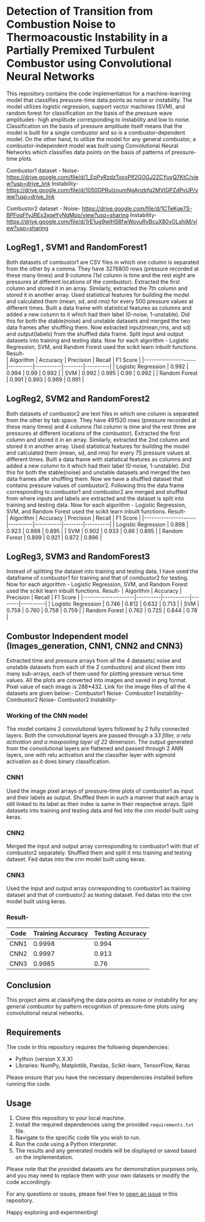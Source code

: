 # Detection of Transition from Combustion Noise to Thermoacoustic Instability in a Partially Premixed Turbulent Combustor using Convolutional Neural Networks

This repository contains the code implementation for a machine-learning model that classifies pressure-time data points as noise or instability. The model utilizes logistic regression, support vector machines (SVM), and random forest for classification on the basis of the pressure wave amplitudes- high amplitude corresponding to instability and low to noise. Classification on the basis of pressure amplitude itself means that the model is built for a single combustor and so is a combustor-dependent model. On the other hand, to utilize the model for any general combustor, a combustor-independent model was built using Convolutional Neural Networks which classifies data points on the basis of patterns of pressure-time plots.

Combustor1 dataset - Noise-        https://drive.google.com/file/d/1_EpPyRzdzToxxPlf2GOGJ2ZCYuvQ7KtC/view?usp=drive_link
                     Instability-  https://drive.google.com/file/d/1050DPRuIzoumNgAnzkfg2MVIGPZdPvUP/view?usp=drive_link

Combustor2 dataset - Noise-        https://drive.google.com/file/d/1CTeKge7S-BPFoqFfyJREx3xqeYyNqMpo/view?usp=sharing
                     Instability-  https://drive.google.com/file/d/1rE1ug9wIHS6fwWoyuRvBcuX80vOLshjM/view?usp=sharing

## LogReg1 , SVM1 and RandomForest1

Both datasets of combustor1 are  CSV files in which one column is separated from the other by a comma. They have 3276800 rows (pressure recorded at these many times) and 9 columns (1st column is time and the rest eight are pressures at different locations of the combustor). Extracted the first column and stored it in an array. Similarly, extracted the 7th column and stored it in another array. Used statistical features for building the model and calculated them (mean, sd, and rms) for every 500 pressure values at different times. Built a data frame with statistical features as columns and added a new column to it which had their label (0-noise, 1-unstable). Did this for both the stable(noise) and unstable datasets and merged the two data frames after shuffling them. Now extracted input(mean,rms, and sd) and output(labels) from the shuffled data frame. Split input and output datasets into training and testing data. Now for each algorithm - Logistic Regression, SVM, and Random Forest used the scikit learn inbuilt functions. 
Result-  
| Algorithm           | Accuracy | Precision | Recall | F1 Score |
|---------------------|----------|-----------|--------|----------|
| Logistic Regression | 0.992    | 0.994     | 0.99   | 0.992    |
| SVM                 | 0.992    | 0.995     | 0.99   | 0.992    |
| Random Forest       | 0.991    | 0.993     | 0.989  | 0.991    |


## LogReg2, SVM2 and RandomForest2

Both datasets of combustor2 are text files in which one column is separated from the other by tab space. They have 491520 rows (pressure recorded at these many times) and 4 columns (1st column is time and the rest three are pressures at different locations of the combustor). Extracted the first column and stored it in an array. Similarly, extracted the 2nd column and stored it in another array. Used statistical features for building the model and calculated them (mean, sd, and rms) for every 75 pressure values at different times. Built a data frame with statistical features as columns and added a new column to it which had their label (0-noise, 1-unstable). Did this for both the stable(noise) and unstable datasets and merged the two data frames after shuffling them. Now we have a shuffled dataset that contains pressure values of combustor2. Following this the data frame corresponding to combustor1 and combustor2 are merged and shuffled from where inputs and labels are extracted and the dataset is split into training and testing data. Now for each algorithm - Logistic Regression, SVM, and Random Forest used the scikit learn inbuilt functions. 
Result-  
| Algorithm           | Accuracy | Precision | Recall | F1 Score |
|---------------------|----------|-----------|--------|----------|
| Logistic Regression | 0.898    | 0.923     | 0.868  | 0.895    |
| SVM                 | 0.902    | 0.933     | 0.86   | 0.895    |
| Random Forest       | 0.899    | 0.921     | 0.872  | 0.896    |


## LogReg3, SVM3 and RandomForest3

Instead of splitting the dataset into training and testing data, I have used the dataframe of combustor1 for training and that of combustor2 for testing. Now for each algorithm - Logistic Regression, SVM, and Random Forest used the scikit learn inbuilt functions.
Result-
| Algorithm           | Accuracy | Precision | Recall | F1 Score |
|---------------------|----------|-----------|--------|----------|
| Logistic Regression | 0.746    | 0.812     | 0.632  | 0.713    |
| SVM                 | 0.759    | 0.760     | 0.758  | 0.759    |
| Random Forest       | 0.762    | 0.725     | 0.844  | 0.78     |

## Combustor Independent model (Images_generation, CNN1, CNN2 and CNN3)

Extracted time and pressure arrays from all the 4 datasets( noise and unstable datasets from each of the 2 combustors) and sliced them into many sub-arrays, each of them used for plotting pressure versus time values. All the plots are converted into images and saved in png format. Pixel value of each image is 288*432. Link for the image files of all the 4 datasets are given below:-
Combustor1 Noise-
Combustor1 Instability-
Combustor2 Noise-
Combustor2 Instability-

### Working of the CNN model
The model contains 2 convolutional layers followed by 2 fully connected layers. Both the convolutional layers are passed through a 3*3 filter, a relu activation and a maxpooling layer of 2*2 dimension. The output generated from the convolutional layers are flattened and passed through 2 ANN layers, one with relu activation and the classifier layer with sigmoid activation as it does binary classification.

### CNN1
Used the image pixel arrays of pressure-time plots of combustor1 as input and their labels as output. Shuffled them in such a manner that each array is still linked to its label as their index is same in their respective arrays. Split datasets into training and testing data and fed into the cnn model built using keras. 

### CNN2
Merged the input and output array  corresponding to combustor1 with that of combustor2 separately. Shuffled them and split it into training and testing dataset. Fed datas into the cnn model built using keras.

### CNN3
Used the input and output array corresponding to combustor1 as training dataset and that of combustor2 as testing dataset. Fed datas into the cnn model built using keras.

### Result-

| Code  | Training Accuracy | Testing Accuracy | 
|-------|-------------------|------------------|
| CNN1  |    0.9998         |      0.994       | 
| CNN2  |    0.9997         |      0.913       | 
| CNN3  |    0.9985         |      0.76        | 

## Conclusion
This project aims at classifying the data points as noise or instability for any general combustor by pattern recognition of pressure-time plots using convolutional neural networks.

## Requirements

The code in this repository requires the following dependencies:
- Python (version X.X.X)
- Libraries: NumPy, Matplotlib, Pandas, Scikit-learn, TensorFlow, Keras

Please ensure that you have the necessary dependencies installed before running the code.

## Usage

1. Clone this repository to your local machine.
2. Install the required dependencies using the provided `requirements.txt` file.
3. Navigate to the specific code file you wish to run.
4. Run the code using a Python interpreter.
5. The results and any generated models will be displayed or saved based on the implementation.

Please note that the provided datasets are for demonstration purposes only, and you may need to replace them with your own datasets or modify the code accordingly.

For any questions or issues, please feel free to [open an issue](https://github.com/aakarsh-1123/Surge/issues) in this repository.

Happy exploring and experimenting!
